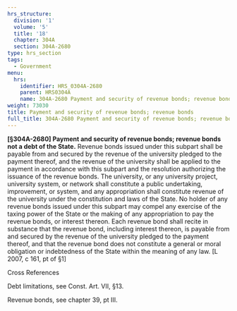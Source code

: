 ```yaml
---
hrs_structure:
  division: '1'
  volume: '5'
  title: '18'
  chapter: 304A
  section: 304A-2680
type: hrs_section
tags:
  - Government
menu:
  hrs:
    identifier: HRS_0304A-2680
    parent: HRS0304A
    name: 304A-2680 Payment and security of revenue bonds; revenue bonds
weight: 73030
title: Payment and security of revenue bonds; revenue bonds
full_title: 304A-2680 Payment and security of revenue bonds; revenue bonds
---
```

**[§304A-2680] Payment and security of revenue bonds; revenue bonds not a debt of the State.** Revenue bonds issued under this subpart shall be payable from and secured by the revenue of the university pledged to the payment thereof, and the revenue of the university shall be applied to the payment in accordance with this subpart and the resolution authorizing the issuance of the revenue bonds. The university, or any university project, university system, or network shall constitute a public undertaking, improvement, or system, and any appropriation shall constitute revenue of the university under the constitution and laws of the State. No holder of any revenue bonds issued under this subpart may compel any exercise of the taxing power of the State or the making of any appropriation to pay the revenue bonds, or interest thereon. Each revenue bond shall recite in substance that the revenue bond, including interest thereon, is payable from and secured by the revenue of the university pledged to the payment thereof, and that the revenue bond does not constitute a general or moral obligation or indebtedness of the State within the meaning of any law. [L 2007, c 161, pt of §1]

Cross References

Debt limitations, see Const. Art. VII, §13.

Revenue bonds, see chapter 39, pt III.